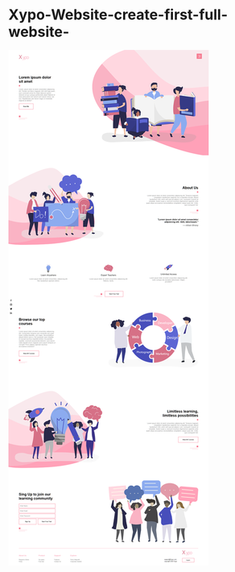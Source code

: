 # Xypo-Website-create-first-full-website-

<img src = "/Xypo%20Website%20%5Bcreate%20first%20full%20website%5D.png">
